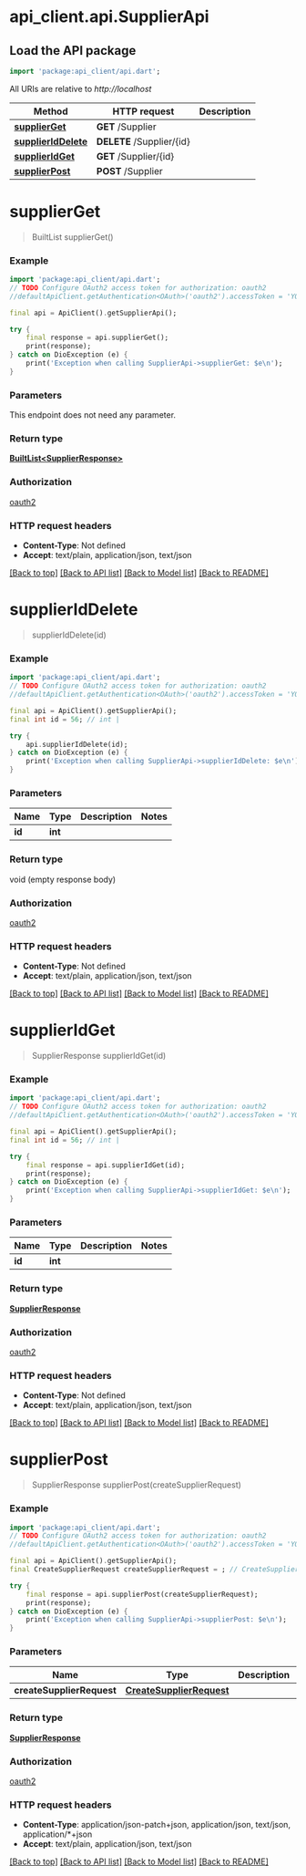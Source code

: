 # api_client.api.SupplierApi

## Load the API package
```dart
import 'package:api_client/api.dart';
```

All URIs are relative to *http://localhost*

Method | HTTP request | Description
------------- | ------------- | -------------
[**supplierGet**](SupplierApi.md#supplierget) | **GET** /Supplier | 
[**supplierIdDelete**](SupplierApi.md#supplieriddelete) | **DELETE** /Supplier/{id} | 
[**supplierIdGet**](SupplierApi.md#supplieridget) | **GET** /Supplier/{id} | 
[**supplierPost**](SupplierApi.md#supplierpost) | **POST** /Supplier | 


# **supplierGet**
> BuiltList<SupplierResponse> supplierGet()



### Example
```dart
import 'package:api_client/api.dart';
// TODO Configure OAuth2 access token for authorization: oauth2
//defaultApiClient.getAuthentication<OAuth>('oauth2').accessToken = 'YOUR_ACCESS_TOKEN';

final api = ApiClient().getSupplierApi();

try {
    final response = api.supplierGet();
    print(response);
} catch on DioException (e) {
    print('Exception when calling SupplierApi->supplierGet: $e\n');
}
```

### Parameters
This endpoint does not need any parameter.

### Return type

[**BuiltList&lt;SupplierResponse&gt;**](SupplierResponse.md)

### Authorization

[oauth2](../README.md#oauth2)

### HTTP request headers

 - **Content-Type**: Not defined
 - **Accept**: text/plain, application/json, text/json

[[Back to top]](#) [[Back to API list]](../README.md#documentation-for-api-endpoints) [[Back to Model list]](../README.md#documentation-for-models) [[Back to README]](../README.md)

# **supplierIdDelete**
> supplierIdDelete(id)



### Example
```dart
import 'package:api_client/api.dart';
// TODO Configure OAuth2 access token for authorization: oauth2
//defaultApiClient.getAuthentication<OAuth>('oauth2').accessToken = 'YOUR_ACCESS_TOKEN';

final api = ApiClient().getSupplierApi();
final int id = 56; // int | 

try {
    api.supplierIdDelete(id);
} catch on DioException (e) {
    print('Exception when calling SupplierApi->supplierIdDelete: $e\n');
}
```

### Parameters

Name | Type | Description  | Notes
------------- | ------------- | ------------- | -------------
 **id** | **int**|  | 

### Return type

void (empty response body)

### Authorization

[oauth2](../README.md#oauth2)

### HTTP request headers

 - **Content-Type**: Not defined
 - **Accept**: text/plain, application/json, text/json

[[Back to top]](#) [[Back to API list]](../README.md#documentation-for-api-endpoints) [[Back to Model list]](../README.md#documentation-for-models) [[Back to README]](../README.md)

# **supplierIdGet**
> SupplierResponse supplierIdGet(id)



### Example
```dart
import 'package:api_client/api.dart';
// TODO Configure OAuth2 access token for authorization: oauth2
//defaultApiClient.getAuthentication<OAuth>('oauth2').accessToken = 'YOUR_ACCESS_TOKEN';

final api = ApiClient().getSupplierApi();
final int id = 56; // int | 

try {
    final response = api.supplierIdGet(id);
    print(response);
} catch on DioException (e) {
    print('Exception when calling SupplierApi->supplierIdGet: $e\n');
}
```

### Parameters

Name | Type | Description  | Notes
------------- | ------------- | ------------- | -------------
 **id** | **int**|  | 

### Return type

[**SupplierResponse**](SupplierResponse.md)

### Authorization

[oauth2](../README.md#oauth2)

### HTTP request headers

 - **Content-Type**: Not defined
 - **Accept**: text/plain, application/json, text/json

[[Back to top]](#) [[Back to API list]](../README.md#documentation-for-api-endpoints) [[Back to Model list]](../README.md#documentation-for-models) [[Back to README]](../README.md)

# **supplierPost**
> SupplierResponse supplierPost(createSupplierRequest)



### Example
```dart
import 'package:api_client/api.dart';
// TODO Configure OAuth2 access token for authorization: oauth2
//defaultApiClient.getAuthentication<OAuth>('oauth2').accessToken = 'YOUR_ACCESS_TOKEN';

final api = ApiClient().getSupplierApi();
final CreateSupplierRequest createSupplierRequest = ; // CreateSupplierRequest | 

try {
    final response = api.supplierPost(createSupplierRequest);
    print(response);
} catch on DioException (e) {
    print('Exception when calling SupplierApi->supplierPost: $e\n');
}
```

### Parameters

Name | Type | Description  | Notes
------------- | ------------- | ------------- | -------------
 **createSupplierRequest** | [**CreateSupplierRequest**](CreateSupplierRequest.md)|  | [optional] 

### Return type

[**SupplierResponse**](SupplierResponse.md)

### Authorization

[oauth2](../README.md#oauth2)

### HTTP request headers

 - **Content-Type**: application/json-patch+json, application/json, text/json, application/*+json
 - **Accept**: text/plain, application/json, text/json

[[Back to top]](#) [[Back to API list]](../README.md#documentation-for-api-endpoints) [[Back to Model list]](../README.md#documentation-for-models) [[Back to README]](../README.md)


